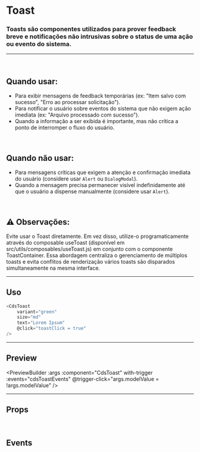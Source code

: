 # Toast

### Toasts são componentes utilizados para prover feedback breve e notificações não intrusivas sobre o status de uma ação ou evento do sistema.
---
<br />

## Quando usar:
- Para exibir mensagens de feedback temporárias (ex: "Item salvo com sucesso", "Erro ao processar solicitação").
- Para notificar o usuário sobre eventos do sistema que não exigem ação imediata (ex: "Arquivo processado com sucesso").
- Quando a informação a ser exibida é importante, mas não crítica a ponto de interromper o fluxo do usuário.


<br />

## Quando não usar:
- Para mensagens críticas que exigem a atenção e confirmação imediata do usuário (considere usar `Alert` ou `DialogModal`).
- Quando a mensagem precisa permanecer visível indefinidamente até que o usuário a dispense manualmente (considere usar `Alert`).

<br />

## ⚠️ Observações:
Evite usar o Toast diretamente. Em vez disso, utilize-o programaticamente através do composable useToast
(disponível em src/utils/composables/useToast.js) em conjunto com o componente ToastContainer.
Essa abordagem centraliza o gerenciamento de múltiplos toasts e evita conflitos de renderização
vários toasts são disparados simultaneamente na mesma interface.

---

## Uso

```js
<CdsToast
	variant="green"
	size="md"
	text="Lorem Ipsum"
	@click="toastClick = true"
/>
```

---

## Preview

<PreviewBuilder
	:args
	:component="CdsToast"
	with-trigger
	:events="cdsToastEvents"
	@trigger-click="args.modelValue = !args.modelValue"
/>

---

## Props

<APITable
	name="Toast"
	section="props"
/>
<br />

## Events

<APITable
	name="Toast"
	section="events"
/>

<script setup>
import { ref } from 'vue';
import CdsToast from '@/components/Toast.vue';

const args = ref({
	variant: 'success',
	light: false,
	title: 'Título do tooltip',
	description: 'Breve feedback ou notificação',
	dismissible: true,
	dismissAfter: 6000,
	autoDismissible: true,
});

const cdsToastEvents = [
	'dismiss',
	'update:modelValue'
];
</script>
